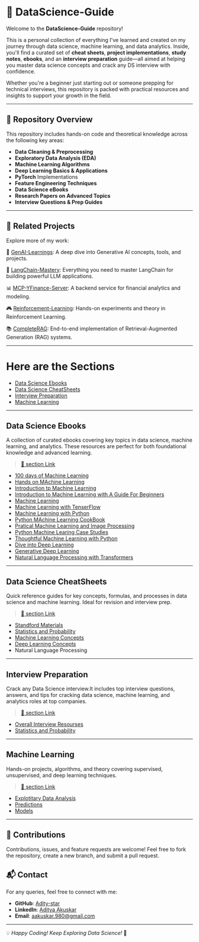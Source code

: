 # 📘 DataScience-Guide

Welcome to the **DataScience-Guide** repository!  

This is a personal collection of everything I've learned and created on my journey through data science, machine learning, and data analytics. Inside, you'll find a curated set of **cheat sheets**, **project implementations**, **study notes**, **ebooks**, and an **interview preparation** guide—all aimed at helping you master data science concepts and crack any DS interview with confidence.

Whether you're a beginner just starting out or someone prepping for technical interviews, this repository is packed with practical resources and insights to support your growth in the field.

---

## 📌 Repository Overview

This repository includes hands-on code and theoretical knowledge across the following key areas:

-  **Data Cleaning & Preprocessing**
-  **Exploratory Data Analysis (EDA)**
-  **Machine Learning Algorithms**
-  **Deep Learning Basics & Applications**
-  **PyTorch** Implementations
-  **Feature Engineering Techniques**
-  **Data Science eBooks**
-  **Research Papers on Advanced Topics**
-  **Interview Questions & Prep Guides**

---
## 🔗 Related Projects
Explore more of my work:

🧠 [GenAI-Learnings](https://github.com/Adity-star/GenAI-Learnings): A deep dive into Generative AI concepts, tools, and projects.

🦜 [LangChain-Mastery](https://github.com/Adity-star/LangChainMastery): Everything you need to master LangChain for building powerful LLM applications.

📊 [MCP-YFinance-Server](https://github.com/Adity-star/mcp-yfinance-server): A backend service for financial analytics and modeling.

🎮 [Reinforcement-Learning](https://github.com/Adity-star/Reinforcement-Learning): Hands-on experiments and theory in Reinforcement Learning.

📚 [CompleteRAG](https://github.com/Adity-star/CompleteRAG): End-to-end implementation of Retrieval-Augmented Generation (RAG) systems.

--- 
# Here are the Sections
* [Data Science Ebooks](#data-science-ebooks)
* [Data Science CheatSheets](#data-science-cheatsheets)
* [Interview Preparation](#interview-preparation)
* [Machine Learning](#machine-learning)

---

##  Data Science Ebooks
A collection of curated ebooks covering key topics in data science, machine learning, and analytics. These resources are perfect for both foundational knowledge and advanced learning.
> [🔗 section Link](https://github.com/Adity-star/Data-Science-Work/tree/main/EBooks)
 
* [100 days of Machine Learning](https://github.com/Adity-star/Data-Science-Work/blob/main/EBooks/100%20Days%20of%20Machine%20Learning.pdf)
* [Hands on MAchine Learning](https://github.com/Adity-star/Data-Science-Work/blob/main/EBooks/Hands-On_Machine_Learning_with_Scikit-Learn-Keras-and-TensorFlow-2nd-Edition-Aurelien-Geron.pdf)
* [Introduction tp Machine Learning](https://github.com/Adity-star/Data-Science-Work/blob/main/EBooks/Introduction%20to%20Machine%20Learning.pdf)
* [Introduction to Machine Learning with A Guide For Beginners](https://github.com/Adity-star/Data-Science-Work/blob/main/EBooks/Introduction_to_Machine_Learning_with_Python_A_Guide_for_Beginners.epub)
* [Machine Learning](https://github.com/Adity-star/Data-Science-Work/blob/main/EBooks/Machine%20Learning%20(%20etc.)%20(z-lib.org).pdf)
* [Machine Learning with TenserFlow](https://github.com/Adity-star/Data-Science-Work/blob/main/EBooks/Machine%20Learning%20with%20TensorFlow%20(%20PDFDrive%20).pdf)
* [Machine Learning with Python](https://github.com/Adity-star/Data-Science-Work/blob/main/EBooks/Machine_Learning_with_Python.pdf)
* [Python MAchine Learning CookBook](https://github.com/Adity-star/Data-Science-Work/blob/main/EBooks/Machine_Learning_with_Python_Cookbook_Practical_Solutions_from_Preprocessing.pdf)
* [Pratical Machine Learning and Image Processing](https://github.com/Adity-star/Data-Science-Work/blob/main/EBooks/Machine_Learning_with_Python_Cookbook_Practical_Solutions_from_Preprocessing.pdf)
* [Python Machine Learing Case Studies](https://github.com/Adity-star/Data-Science-Work/blob/main/EBooks/Python%20Machine%20Learning%20Case%20Studies.pdf)
* [Thoughtful Machine Learning with Python](https://github.com/Adity-star/Data-Science-Work/blob/main/EBooks/Thoughtful%20Machine%20Learning.pdf)
* [Dive into Deep Learning](https://github.com/Adity-star/Data-Science-Work/blob/main/EBooks/d2l-en.pdf)
* [Generative Deep Learning](https://github.com/Adity-star/Data-Science-Work/blob/main/EBooks/generative-deep-learning-teaching-machines-to-paint-write-compose-and-play-2nbsped-1098134184-9781098134181.pdf)
* [Natural Language Processing with Transformers](https://github.com/Adity-star/Data-Science-Work/blob/main/EBooks/natural-language-processing-with-transformers-revised-edition-1098136799-9781098136796-9781098103248.pdf)

---

##  Data Science CheatSheets
Quick reference guides for key concepts, formulas, and processes in data science and machine learning. Ideal for revision and interview prep.
> [🔗 section Link](https://github.com/Adity-star/Data-Science-Work/tree/main/CheatSheets) 
* [Standford Materials](https://github.com/Adity-star/Data-Science-Work/tree/main/CheatSheets#stanford-materials)
* [Statistics and Probability](https://github.com/Adity-star/Data-Science-Work/tree/main/CheatSheets#statistics-and-probability)
* [Machine Learning Concepts](https://github.com/Adity-star/Data-Science-Work/tree/main/CheatSheets#machine-learning-concepts)
* [Deep Learning Concepts](https://github.com/Adity-star/Data-Science-Work/blob/main/CheatSheets/README.md#deep-learning-concepts)
* Natural Language Processing

---

##  Interview Preparation
Crack any Data Science interview.It includes top interview questions, answers, and tips for cracking data science, machine learning, and analytics roles at top companies.
> [🔗 section Link](https://github.com/Adity-star/Data-Science-Guide/tree/main/Interview%20Prep) 
* [Overall Interview Resourses](https://github.com/Adity-star/Complete-DataScience-Guide/blob/main/Interview%20Prep/README.md#overall-interview-resourses)
* [Statistics and Probability](https://github.com/Adity-star/Complete-DataScience-Guide/blob/main/Interview%20Prep/README.md#statistics-and-probability)

---

##  Machine Learning
Hands-on projects, algorithms, and theory covering supervised, unsupervised, and deep learning techniques.
>[🔗 section Link](https://github.com/Adity-star/Data-Science-Work/tree/main/Machine%20Learning)

- [Explotitary Data Analysis](https://github.com/Adity-star/Data-Science-Work/tree/main/Machine%20Learning/Explotitary%20data%20analysis)
- [Predictions](https://github.com/Adity-star/Data-Science-Work/tree/main/Machine%20Learning/ML%20Predictions)
- [Models](https://github.com/Adity-star/Data-Science-Work/tree/main/Machine%20Learning/Models)

---

## 📢 Contributions
Contributions, issues, and feature requests are welcome! Feel free to fork the repository, create a new branch, and submit a pull request.

## 📬 Contact
For any queries, feel free to connect with me:
- **GitHub**: [Adity-star](https://github.com/Adity-star)
- **LinkedIn**: [Aditya Akuskar](https://www.linkedin.com/in/aditya-a-27b43533a/)
- **Email**: aakuskar.980@gmail.com

---
💡 _Happy Coding! Keep Exploring Data Science!_ 🚀

